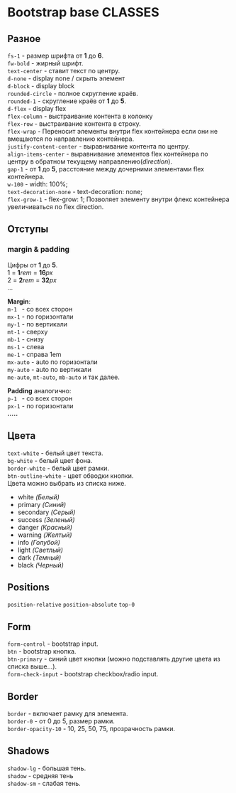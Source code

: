 # Bootstrap base CLASSES

## Разное
`fs-1` - размер шрифта от **1** до **6**. <br>
`fw-bold` - жирный шрифт. <br>
`text-center` - ставит текст по центру.<br>
`d-none` - display none / скрыть элемент<br>
`d-block` - display block<br>
`rounded-circle` - полное скругление краёв.<br>
`rounded-1` - скругление краёв от **1** до **5**.<br>
`d-flex` - display flex<br>
`flex-column` - выстраивание контента в колонку<br>
`flex-row` - выстраивание контента в строку.<br>
`flex-wrap` - Переносит элементы внутри flex контейнера если они не вмещаются по направлению контейнера.<br>
`justify-content-center` - выравнивание контента по центру.<br>
`align-items-center` - выравнивание элементов flex контейнера по центру в обратном текущему направлению(_direction_). <br>
`gap-1` - от **1** до **5**, расстояние между дочерними элементами flex контейнера.<br>
`w-100` - width: 100%;<br>
`text-decoration-none` - text-decoration: none;<br>
`flex-grow-1` - flex-grow: 1; Позволяет элементу внутри флекс контейнера увеличиваться по flex direction.<br>

## Отступы
### margin & padding
Цифры от **1** до **5**.<br> 
1 = **1**_rem_ = **16**_px_<br>
2 = **2**_rem_ = **32**_px_<br>
...

**Margin**:<br>
`m-1 ` - со всех сторон<br>
`mx-1` - по горизонтали<br>
`my-1` - по вертикали<br>
`mt-1` - сверху<br>
`mb-1` - снизу<br>
`ms-1` - слева<br>
`me-1` - справа 1em<br>
`mx-auto` - auto по горизонтали<br>
`my-auto` - auto по вертикали<br>
`me-auto`, `mt-auto`, `mb-auto` и так далее.

**Padding** аналогично:<br>
`p-1 ` - со всех сторон<br>
`px-1` - по горизонтали<br>
**.....**

## Цвета
`text-white` - белый цвет текста.<br>
`bg-white` - белый цвет фона.<br>
`border-white` - белый цвет рамки.<br>
`btn-outline-white` - цвет обводки кнопки.<br>
Цвета можно выбрать из списка ниже.<br>
* white _(Белый)_
* primary _(Синий)_
* secondary _(Серый)_
* success _(Зеленый)_
* danger _(Красный)_
* warning _(Желтый)_
* info _(Голубой)_
* light _(Светлый)_
* dark _(Темный)_
* black _(Черный)_

## Positions
`position-relative`
`position-absolute`
`top-0`

## Form
`form-control` - bootstrap input.<br>
`btn` - bootstrap кнопка.<br>
`btn-primary` - синий цвет кнопки (можно подставлять другие цвета из списка выше...).<br>
`form-check-input` - bootstrap checkbox/radio input.<br>

## Border
`border` - включает рамку для элемента.<br>
`border-0` - от 0 до 5, размер рамки.<br>
`border-opacity-10` - 10, 25, 50, 75, прозрачность рамки.<br>


## Shadows
`shadow-lg` - большая тень.<br>
`shadow` - средняя тень<br>
`shadow-sm` - слабая тень.<br>